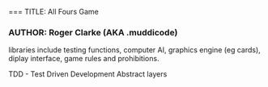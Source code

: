 === TITLE: All Fours Game
### AUTHOR: Roger Clarke (AKA .muddicode)

libraries include testing functions, computer AI, graphics engine (eg cards), 
diplay interface, game rules and prohibitions.

TDD - Test Driven Development
Abstract layers